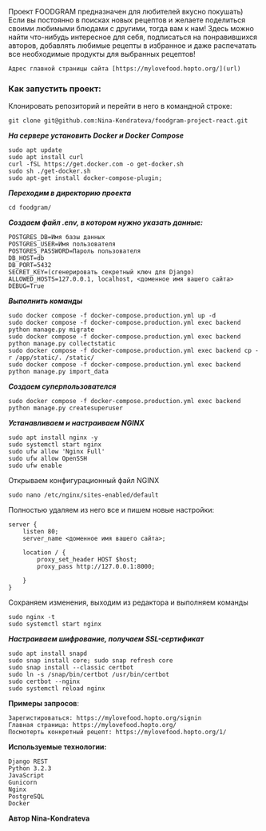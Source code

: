 Проект FOODGRAM предназначен для любителей вкусно покушать)
Если вы постоянно в поисках новых рецептов и желаете поделиться своими любимыми блюдами с другими, тогда вам к нам!
Здесь можно найти что-нибудь интересное для себя, подписаться на понравившихся авторов, добавлять любимые рецепты в избранное и даже распечатать все необходимые продукты для выбранных рецептов!

```
Адрес главной страницы сайта [https://mylovefood.hopto.org/](url)
```

### Как запустить проект:
Клонировать репозиторий и перейти в него в командной строке:
```
git clone git@github.com:Nina-Kondrateva/foodgram-project-react.git
```

***На сервере установить Docker и Docker Compose***
```
sudo apt update
sudo apt install curl
curl -fSL https://get.docker.com -o get-docker.sh
sudo sh ./get-docker.sh
sudo apt-get install docker-compose-plugin;
```

***Переходим в директорию проекта***
```
cd foodgram/
```

***Создаем файл .env, в котором нужно указать данные:***
```
POSTGRES_DB=Имя базы данных
POSTGRES_USER=Имя пользователя
POSTGRES_PASSWORD=Пароль пользователя
DB_HOST=db
DB_PORT=5432
SECRET_KEY=(сгенерировать секретный ключ для Django)
ALLOWED_HOSTS=127.0.0.1, localhost, <доменное имя вашего сайта>
DEBUG=True
```

***Выполнить команды***
```
sudo docker compose -f docker-compose.production.yml up -d
sudo docker compose -f docker-compose.production.yml exec backend python manage.py migrate
sudo docker compose -f docker-compose.production.yml exec backend python manage.py collectstatic
sudo docker compose -f docker-compose.production.yml exec backend cp -r /app/static/. /static/
sudo docker compose -f docker-compose.production.yml exec backend python manage.py import_data
```

***Создаем суперпользователся***
```
sudo docker compose -f docker-compose.production.yml exec backend python manage.py createsuperuser
```

***Устанавливаем и настраиваем NGINX***
```
sudo apt install nginx -y
sudo systemctl start nginx
sudo ufw allow 'Nginx Full'
sudo ufw allow OpenSSH
sudo ufw enable
```

Открываем конфигурационный файл NGINX
```
sudo nano /etc/nginx/sites-enabled/default
```
Полностью удаляем из него все и пишем новые настройки:
```
server {
    listen 80;
    server_name <доменное имя вашего сайта>;
    
    location / {
        proxy_set_header HOST $host;
        proxy_pass http://127.0.0.1:8000;

    }
}
```

Сохраняем изменения, выходим из редактора и выполняем команды
```
sudo nginx -t
sudo systemctl start nginx
```

***Настраиваем шифрование, получаем SSL-сертификат***
```
sudo apt install snapd
sudo snap install core; sudo snap refresh core
sudo snap install --classic certbot
sudo ln -s /snap/bin/certbot /usr/bin/certbot
sudo certbot --nginx
sudo systemctl reload nginx
```

**Примеры запросов**:
```
Зарегистироваться: https://mylovefood.hopto.org/signin
Главная страница: https://mylovefood.hopto.org/
Посмотерть конкретный рецепт: https://mylovefood.hopto.org/1/
```

**Используемые технологии:**
```
Django REST
Python 3.2.3
JavaScript
Gunicorn
Nginx
PostgreSQL
Docker
```
**Автор Nina-Kondrateva**
